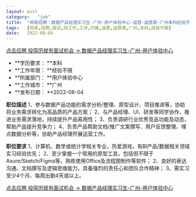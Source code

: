 ```yaml
---
layout:	post
category:	"job"
title:	"网易招聘：数据产品经理实习生-广州-用户体验中心-运营-运营类-广州本科经验不限"
tags:	[网易,招聘,面试,找工作,工作,内推,运营,运营类,广州,本科,经验不限]
date:	2022-08-04
---
```


[点击应聘 投简历就有面试机会 -> 数据产品经理实习生-广州-用户体验中心](http://mobile.bole.netease.com/bole/boleDetail?id=34617&employeeId=346f03c3cda5f04c&key=all)



- **学历要求： **本科
- **工作年限： **经验不限
- **所属部门： **用户体验中心
- **工作城市： **广州
- **发布日期： **2022-08-04



**职位描述**
1、参与数据产品功能的需求分析/整理、原型设计、项目推进等，协助将业务需求转化为高品质的产品方案；
2、与产品经理、UI、研发等同学协作，推进业务需求落地，持续提升产品易用性；
3、负责调研行业优秀竞品功能及动态，帮助产品提升竞争力；
4、负责产品帮助文档/推广文案撰写、用户反馈整理、埋点数据分析等，协助产品经理开展运营工作。



**职位要求**
1、计算机、数学或统计学相关专业，热爱游戏，有BI产品/数据相关领域实习经验优先；
2、至少掌握一个常用的原型工具，包括但不限于Axure/Sketch/Figma等，熟练使用Office及流程图制作等软件；
2、良好的表达沟通、文档撰写及逻辑思维能力，具备强烈的责任心和团队合作精神；
3、需实习至少4个月、每周出勤4天或以上。



[点击应聘 投简历就有面试机会 -> 数据产品经理实习生-广州-用户体验中心](http://mobile.bole.netease.com/bole/boleDetail?id=34617&employeeId=346f03c3cda5f04c&key=all)